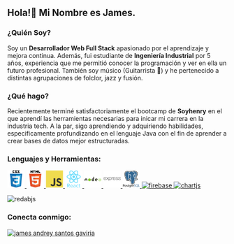 ## Hola!👋 Mi Nombre es James.

### ¿Quién Soy?

Soy un **Desarrollador Web Full Stack** apasionado por el aprendizaje y mejora continua. Además, fui estudiante de **Ingeniería Industrial** por 5 años, experiencia que me permitió conocer la programación y ver en ella un futuro profesional. También soy músico (Guitarrista 🎸) y he pertenecido a distintas agrupaciones de folclor, jazz y fusión.

### ¿Qué hago?

Recientemente terminé satisfactoriamente el bootcamp de **Soyhenry** en el que aprendí las herramientas necesarias para inicar mi carrera en la industria tech. A la par, sigo aprendiendo y adquiriendo habilidades, especificamente profundizando en el lenguaje Java con el fin de aprender a crear bases de datos mejor estructuradas.



<h3 align="left">Lenguajes y Herramientas:</h3>
<p align="left"> <a href="https://www.w3schools.com/css/" target="_blank" rel="noreferrer"> <img src="https://raw.githubusercontent.com/devicons/devicon/master/icons/css3/css3-original-wordmark.svg" alt="css3" width="40" height="40"/> </a> <a href="https://www.w3.org/html/" target="_blank" rel="noreferrer"> <img src="https://raw.githubusercontent.com/devicons/devicon/master/icons/html5/html5-original-wordmark.svg" alt="html5" width="40" height="40"/> </a> <a href="https://developer.mozilla.org/en-US/docs/Web/JavaScript" target="_blank" rel="noreferrer"> <img src="https://raw.githubusercontent.com/devicons/devicon/master/icons/javascript/javascript-original.svg" alt="javascript" width="40" height="40"/> </a> <a href="https://reactjs.org/" target="_blank" rel="noreferrer"> <img src="https://raw.githubusercontent.com/devicons/devicon/master/icons/react/react-original-wordmark.svg" alt="react" width="40" height="40"/> </a> <a href="https://nodejs.org" target="_blank" rel="noreferrer"> <img src="https://raw.githubusercontent.com/devicons/devicon/master/icons/nodejs/nodejs-original-wordmark.svg" alt="nodejs" width="40" height="40"/> </a> <a href="https://expressjs.com" target="_blank" rel="noreferrer"> <img src="https://raw.githubusercontent.com/devicons/devicon/master/icons/express/express-original-wordmark.svg" alt="express" width="40" height="40"/> </a> <a href="https://www.postgresql.org" target="_blank" rel="noreferrer"> <img src="https://raw.githubusercontent.com/devicons/devicon/master/icons/postgresql/postgresql-original-wordmark.svg" alt="postgresql" width="40" height="40"/> </a> <a href="https://firebase.google.com/" target="_blank" rel="noreferrer"> <img src="https://www.vectorlogo.zone/logos/firebase/firebase-icon.svg" alt="firebase" width="40" height="40"/> </a> <a href="https://www.chartjs.org" target="_blank" rel="noreferrer"> <img src="https://www.chartjs.org/media/logo-title.svg" alt="chartjs" width="40" height="40"/> </a> </p>

<p><img align="left" src="https://github-readme-stats.vercel.app/api/top-langs?username=redabjs&show_icons=true&locale=en&layout=compact" alt="redabjs" /></p>

<br/>

<h3 align="left">Conecta conmigo:</h3>
<p align="left">
<a href="linkedin.com/in/james-andrey-santos-gaviria-1198a5258" target="blank"><img align="center" src="https://raw.githubusercontent.com/rahuldkjain/github-profile-readme-generator/master/src/images/icons/Social/linked-in-alt.svg" alt="james andrey santos gaviria" height="30" width="40" /></a>
</p>

<!--
**RedABJs/RedABJs** is a ✨ _special_ ✨ repository because its `README.md` (this file) appears on your GitHub profile.

Here are some ideas to get you started:

- 🔭 I’m currently working on ...
- 🌱 I’m currently learning ...
- 👯 I’m looking to collaborate on ...
- 🤔 I’m looking for help with ...
- 💬 Ask me about ...
- 📫 How to reach me: ...
- 😄 Pronouns: ...
- ⚡ Fun fact: ...
-->
